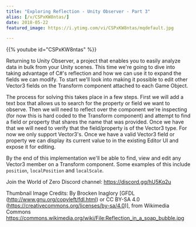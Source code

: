 ```yaml
---
title: "Exploring Reflection - Unity Observer - Part 3"
alias: [/v/CSPxKW8ntas/]
date: 2018-05-22
featured_image: https://i.ytimg.com/vi/CSPxKW8ntas/mqdefault.jpg

---
```


{{% youtube id="CSPxKW8ntas" %}}

Returning to Unity Observer, a project that enables you to easily analyze data in bulk from your Unity scenes. This time we're going to dive into taking advantage of C#'s reflection and how we can use it to expand the fields we can modify. To start we'll look into making it possible to edit other Vector3 fields on the Transform component attached to each Game Object.

The process for solving this takes place in a few steps. First we will add a text box that allows us to search for the property or field we want to observe. Then we will need to reflect over the component we're inspecting (for now this is hard coded to the Transform component) and attempt to find a field or property that shares the name that was provided. Once we have that we will need to verify that the field/property is of the Vector3 type. For now we only support Vector3's. Once we have a valid Vector3 field or property we can display its current value to in the existing Editor UI and expose it for editing.

By the end of this implementation we'll be able to find, view and edit any Vector3 member on a Transform component. Some examples of this include `position`, `localPosition` and `localScale`.

Join the World of Zero Discord channel: https://discord.gg/hU5Kq2u

Thumbnail Image Credits:
By Brocken Inaglory [GFDL (http://www.gnu.org/copyleft/fdl.html) or CC BY-SA 4.0 (https://creativecommons.org/licenses/by-sa/4.0)], from Wikimedia Commons
https://commons.wikimedia.org/wiki/File:Reflection_in_a_soap_bubble.jpg